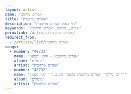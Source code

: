 ```yaml
---
layout: artist
name: אפרים מרקוביץ
title: "אפרים מרקוביץ"
description: "דף האמן אפרים מרקוביץ"
keywords: "שירים, מוזיקה, אפרים מרקוביץ"
permalink: /artists/אפרים-מרקוביץ/
redirect_from:
  - /artists/list/אפרים מרקוביץ
songs:
  - number: "48731"
    name: "אפרים מרקוביץ - והוא יושיעני"
    album: "סינגלים"
    artist: "אפרים מרקוביץ"
  - number: "48732"
    name: "יוסי ניילנדר ואפרים מרקוביץ בקאבר למ.ב.ד ''אני מאמין''"
    album: "סינגלים"
    artist: "אפרים מרקוביץ"
---
```

